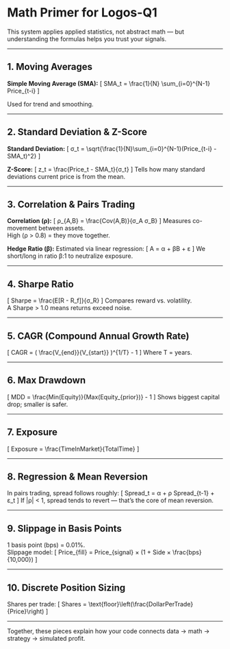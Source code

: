 # Math Primer for Logos-Q1

This system applies applied statistics, not abstract math — but understanding the formulas helps you trust your signals.

---

## 1. Moving Averages
**Simple Moving Average (SMA):**
\[
SMA_t = \frac{1}{N} \sum_{i=0}^{N-1} Price_{t-i}
\]

Used for trend and smoothing.

---

## 2. Standard Deviation & Z-Score
**Standard Deviation:**
\[
σ_t = \sqrt{\frac{1}{N}\sum_{i=0}^{N-1}(Price_{t-i} - SMA_t)^2}
\]

**Z-Score:**
\[
z_t = \frac{Price_t - SMA_t}{σ_t}
\]
Tells how many standard deviations current price is from the mean.

---

## 3. Correlation & Pairs Trading
**Correlation (ρ):**
\[
ρ_{A,B} = \frac{Cov(A,B)}{σ_A σ_B}
\]
Measures co-movement between assets.  
High (ρ > 0.8) = they move together.

**Hedge Ratio (β):**
Estimated via linear regression:
\[
A = α + βB + ε
\]
We short/long in ratio β:1 to neutralize exposure.

---

## 4. Sharpe Ratio
\[
Sharpe = \frac{E[R - R_f]}{σ_R}
\]
Compares reward vs. volatility.  
A Sharpe > 1.0 means returns exceed noise.

---

## 5. CAGR (Compound Annual Growth Rate)
\[
CAGR = ( \frac{V_{end}}{V_{start}} )^{1/T} - 1
\]
Where T = years.

---

## 6. Max Drawdown
\[
MDD = \frac{Min(Equity)}{Max(Equity_{prior})} - 1
\]
Shows biggest capital drop; smaller is safer.

---

## 7. Exposure
\[
Exposure = \frac{TimeInMarket}{TotalTime}
\]

---

## 8. Regression & Mean Reversion
In pairs trading, spread follows roughly:
\[
Spread_t = α + ρ Spread_{t-1} + ε_t
\]
If |ρ| < 1, spread tends to revert — that’s the core of mean reversion.

---

## 9. Slippage in Basis Points
1 basis point (bps) = 0.01%.  
Slippage model:
\[
Price_{fill} = Price_{signal} × (1 + Side × \frac{bps}{10,000})
\]

---

## 10. Discrete Position Sizing
Shares per trade:
\[
Shares = \text{floor}\left(\frac{DollarPerTrade}{Price}\right)
\]

---

Together, these pieces explain how your code connects data → math → strategy → simulated profit.
